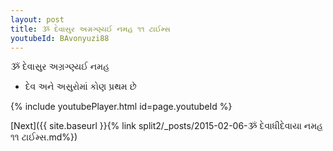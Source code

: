 ```yaml
---
layout: post
title: ૐ દેવાસુર અગ્રગ્ણ્યઈ નમહ ૧૧ ટાઈમ્સ
youtubeId: BAvonyuzi88
---
```

 
 
 ૐ દેવાસુર અગ્રગ્ણ્યઈ નમહ  
 
 -  દેવ અને અસુરોમાં કોણ પ્રથમ છે 
 
  
 
  
 
 
 
 
 
 


{% include youtubePlayer.html id=page.youtubeId %}
 
[Next]({{ site.baseurl }}{% link  split2/_posts/2015-02-06-ૐ દેવાધીદેવાયા નમહ ૧૧ ટાઈમ્સ.md%})
 
